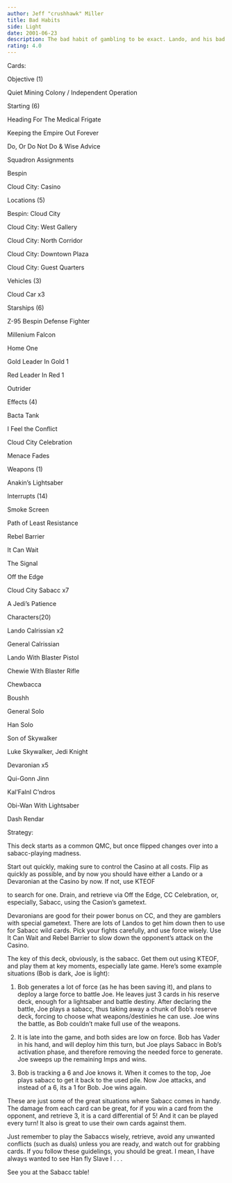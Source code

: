 ```yaml
---
author: Jeff "crushhawk" Miller
title: Bad Habits
side: Light
date: 2001-06-23
description: The bad habit of gambling to be exact. Lando, and his bad habit to be even more exact.
rating: 4.0
---
```

Cards: 

Objective (1)
Quiet Mining Colony / Independent Operation

Starting (6)
Heading For The Medical Frigate
Keeping the Empire Out Forever
Do, Or Do Not Do & Wise Advice 
Squadron Assignments
Bespin
Cloud City: Casino

Locations (5)
Bespin: Cloud City
Cloud City: West Gallery
Cloud City: North Corridor
Cloud City: Downtown Plaza
Cloud City: Guest Quarters

Vehicles (3)
Cloud Car x3

Starships (6)
Z-95 Bespin Defense Fighter
Millenium Falcon
Home One
Gold Leader In Gold 1
Red Leader In Red 1
Outrider

Effects (4)
Bacta Tank
I Feel the Conflict
Cloud City Celebration
Menace Fades

Weapons (1)
Anakin’s Lightsaber

Interrupts (14)
Smoke Screen
Path of Least Resistance
Rebel Barrier
It Can Wait
The Signal
Off the Edge
Cloud City Sabacc x7
A Jedi’s Patience

Characters(20)
Lando Calrissian x2
General Calrissian
Lando With Blaster Pistol 
Chewie With Blaster Rifle 
Chewbacca
Boushh
General Solo
Han Solo
Son of Skywalker
Luke Skywalker, Jedi Knight
Devaronian x5
Qui-Gonn Jinn
Kal’Falnl C’ndros
Obi-Wan With Lightsaber
Dash Rendar 

Strategy: 

This deck starts as a common QMC, but once flipped changes over into a sabacc-playing madness.

Start out quickly, making sure to control the Casino at all costs. Flip as quickly as possible, and by now you should have either a Lando or a Devaronian at the Casino by now. If not, use KTEOF
to search for one. Drain, and retrieve via Off the Edge, CC Celebration, or, especially, Sabacc, using the Casion’s gametext.

Devaronians are good for their power bonus on CC, and they are gamblers with special gametext. There are lots of Landos to get him down then to use for Sabacc wild cards. Pick your fights carefully, and use force wisely. Use It Can Wait and Rebel Barrier to slow down the opponent’s attack on the Casino.

The key of this deck, obviously, is the sabacc. Get them out using KTEOF, and play them at key moments, especially late game. Here’s some example situations (Bob is dark, Joe is light):

1. Bob generates a lot of force (as he has been saving it), and plans to deploy a large force to battle Joe. He leaves just 3 cards in his reserve deck, enough for a lightsaber and battle destiny. After declaring the battle, Joe plays a sabacc, thus taking away a chunk of Bob’s reserve deck, forcing to choose what weapons/destinies he can use. Joe wins the battle, as Bob couldn’t make full use of the weapons.

2. It is late into the game, and both sides are low on force. Bob has Vader in his hand, and will deploy him this turn, but Joe plays Sabacc in Bob’s activation phase, and therefore removing the needed force to generate. Joe sweeps up the remaining Imps and wins.

3. Bob is tracking a 6 and Joe knows it. When it comes to the top, Joe plays sabacc to get it back to the used pile. Now Joe attacks, and instead of a 6, its a 1 for Bob. Joe wins again.

These are just some of the great situations where Sabacc comes in handy. The damage from each card can be great, for if you win a card from the opponent, and retrieve 3, it is a card differential of 5! And it can be played every turn! It also is great to use their own cards against them.

Just remember to play the Sabaccs wisely, retrieve, avoid any unwanted conflicts (such as duals) unless you are ready, and watch out for grabbing cards. If you follow these guidelings, you should be great. I mean, I have always wanted to see Han fly Slave I . . .

See you at the Sabacc table! 